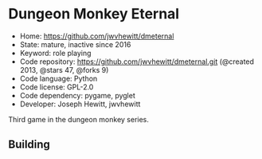 # Dungeon Monkey Eternal

- Home: https://github.com/jwvhewitt/dmeternal
- State: mature, inactive since 2016
- Keyword: role playing
- Code repository: https://github.com/jwvhewitt/dmeternal.git (@created 2013, @stars 47, @forks 9)
- Code language: Python
- Code license: GPL-2.0
- Code dependency: pygame, pyglet
- Developer: Joseph Hewitt, jwvhewitt

Third game in the dungeon monkey series.

## Building
